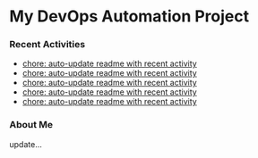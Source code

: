# My DevOps Automation Project

### Recent Activities
<!-- activity:START -->
- [chore: auto-update readme with recent activity](https://github.com/kaigiii/mybowling-app/commit/4bbb7524fb294018f62a502e1715a6a7848ff6a4)
- [chore: auto-update readme with recent activity](https://github.com/kaigiii/mybowling-app/commit/7221e4e176558130ba6323e2b9b96a45acd6aaa1)
- [chore: auto-update readme with recent activity](https://github.com/kaigiii/mybowling-app/commit/3dc52369bc3e0714b0cca3de1d42050c60deab06)
- [chore: auto-update readme with recent activity](https://github.com/kaigiii/mybowling-app/commit/fb38bbaf016c3c6e310073ff31c3cbae040a2221)
- [chore: auto-update readme with recent activity](https://github.com/kaigiii/mybowling-app/commit/b3d42bb53082e70e397cf0faa8399674a8844b78)
<!-- activity:END -->

### About Me
<!-- MYLINKS:START -->
<!-- MYLINKS:END -->

update...
